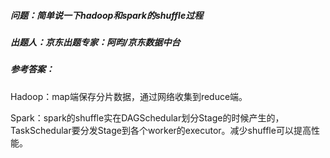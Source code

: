 ##### 问题：**简单说一下hadoop和spark的shuffle过程**

##### 出题人：京东出题专家：阿昀/京东数据中台

##### 参考答案：

Hadoop：map端保存分片数据，通过网络收集到reduce端。

Spark：spark的shuffle实在DAGSchedular划分Stage的时候产生的，TaskSchedular要分发Stage到各个worker的executor。减少shuffle可以提高性能。





